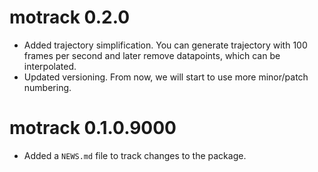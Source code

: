 # motrack 0.2.0

* Added trajectory simplification. You can generate trajectory with 100 frames per second and later remove datapoints, which can be interpolated.
* Updated versioning. From now, we will start to use more minor/patch numbering.

# motrack 0.1.0.9000

* Added a `NEWS.md` file to track changes to the package.
